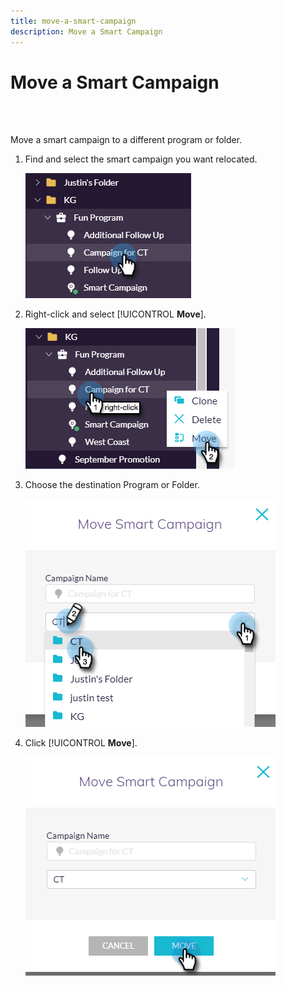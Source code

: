 ```yaml
---
title: move-a-smart-campaign
description: Move a Smart Campaign
---
```


# Move a Smart Campaign

<br>&nbsp;

Move a smart campaign to a different program or folder.

1. Find and select the smart campaign you want relocated.

   ![Image One](/help/sky/assets/smart-campaigns/move-a-smart-campaign/move-a-smart-campaign-1.png)

1. Right-click and select [!UICONTROL **Move**].

   ![Image Two](/help/sky/assets/smart-campaigns/move-a-smart-campaign/move-a-smart-campaign-2.png)

1. Choose the destination Program or Folder.

   ![Image Three](/help/sky/assets/smart-campaigns/move-a-smart-campaign/move-a-smart-campaign-3.png)

1. Click [!UICONTROL **Move**].

   ![Image Four](/help/sky/assets/smart-campaigns/move-a-smart-campaign/move-a-smart-campaign-4.png)

